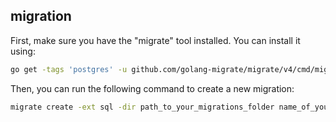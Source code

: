 ## migration

First, make sure you have the "migrate" tool installed. You can install it using:

```bash
go get -tags 'postgres' -u github.com/golang-migrate/migrate/v4/cmd/migrate
```

Then, you can run the following command to create a new migration:

```bash
migrate create -ext sql -dir path_to_your_migrations_folder name_of_your_migration
```


